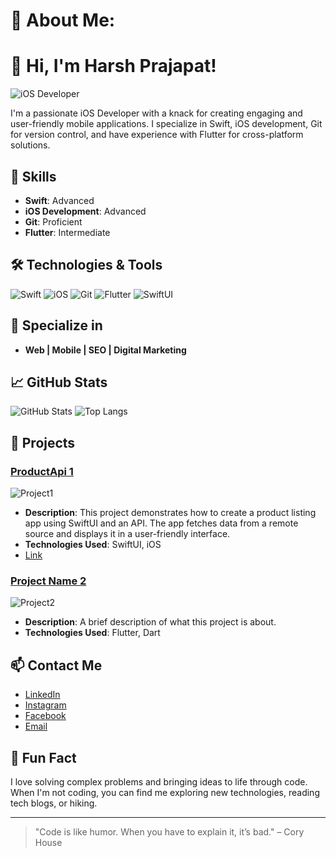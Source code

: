# 💫 About Me:

# 👋 Hi, I'm Harsh Prajapat!

![iOS Developer](https://user-images.githubusercontent.com/XXXXX/XXXXX.png)

I'm a passionate iOS Developer with a knack for creating engaging and user-friendly mobile applications. I specialize in Swift, iOS development, Git for version control, and have experience with Flutter for cross-platform solutions.

## 🚀 Skills

- **Swift**: Advanced
- **iOS Development**: Advanced
- **Git**: Proficient
- **Flutter**: Intermediate

## 🛠️ Technologies & Tools

![Swift](https://img.shields.io/badge/-Swift-FA7343?logo=swift&logoColor=white&style=for-the-badge)
![iOS](https://img.shields.io/badge/-iOS-000000?logo=apple&logoColor=white&style=for-the-badge)
![Git](https://img.shields.io/badge/-Git-F05032?logo=git&logoColor=white&style=for-the-badge)
![Flutter](https://img.shields.io/badge/-Flutter-02569B?logo=flutter&logoColor=white&style=for-the-badge)
![SwiftUI](https://img.shields.io/badge/-SwiftUI-02569B?logo=flutter&logoColor=white&style=for-the-badge)

## 🚀 Specialize in

- **Web | Mobile | SEO | Digital Marketing**

## 📈 GitHub Stats

![GitHub Stats](https://github-readme-stats.vercel.app/api?username=yourusername&show_icons=true&theme=radical)
![Top Langs](https://github-readme-stats.vercel.app/api/top-langs/?username=yourusername&layout=compact&theme=radical)

## 📱 Projects

### [ProductApi 1](https://github.com/harshpdev79/ProductApi-SwiftUI)
![Project1](https://user-images.githubusercontent.com/XXXXX/XXXXX.png)
- **Description**: This project demonstrates how to create a product listing app using SwiftUI and an API. The app fetches data from a remote source and displays it in a user-friendly interface.
- **Technologies Used**: SwiftUI, iOS
- [Link](https://raw.githubusercontent.com/harshpdev79/ProductApi-SwiftUI/main/ProductApi%20SwiftUI/Screenshot/Simulator%20Screenshot%20-%20iPhone%2015%20Pro%20-%202024-07-05%20at%2003.46.08.png)

### [Project Name 2](https://github.com/yourusername/project2)
![Project2](https://user-images.githubusercontent.com/XXXXX/XXXXX.png)
- **Description**: A brief description of what this project is about.
- **Technologies Used**: Flutter, Dart

## 📫 Contact Me

- [LinkedIn](https://www.linkedin.com/in/harsh-prajapat-549567137/)
- [Instagram](https://www.instagram.com/harshpdev/)
- [Facebook](https://www.facebook.com/profile.php?id=61554426451595)
- [Email](mailto:harshpdev79@gmail.com)

## 🌟 Fun Fact

I love solving complex problems and bringing ideas to life through code. When I'm not coding, you can find me exploring new technologies, reading tech blogs, or hiking.

---

> "Code is like humor. When you have to explain it, it’s bad." – Cory House

